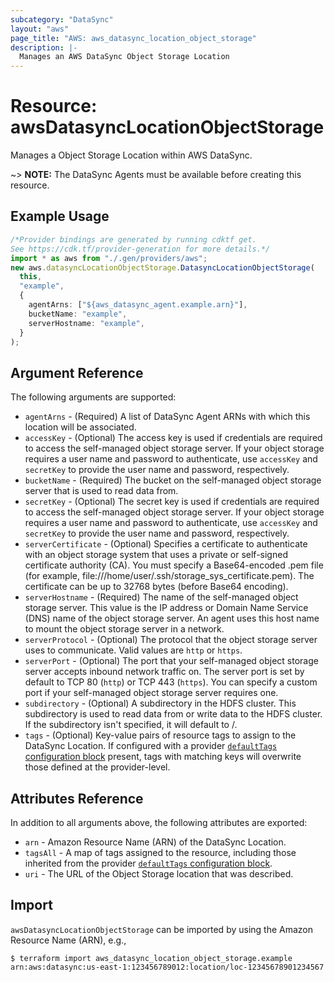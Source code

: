 ```yaml
---
subcategory: "DataSync"
layout: "aws"
page_title: "AWS: aws_datasync_location_object_storage"
description: |-
  Manages an AWS DataSync Object Storage Location
---
```


# Resource: awsDatasyncLocationObjectStorage

Manages a Object Storage Location within AWS DataSync.

\~> **NOTE:** The DataSync Agents must be available before creating this resource.

## Example Usage

```typescript
/*Provider bindings are generated by running cdktf get.
See https://cdk.tf/provider-generation for more details.*/
import * as aws from "./.gen/providers/aws";
new aws.datasyncLocationObjectStorage.DatasyncLocationObjectStorage(
  this,
  "example",
  {
    agentArns: ["${aws_datasync_agent.example.arn}"],
    bucketName: "example",
    serverHostname: "example",
  }
);

```

## Argument Reference

The following arguments are supported:

* `agentArns` - (Required) A list of DataSync Agent ARNs with which this location will be associated.
* `accessKey` - (Optional) The access key is used if credentials are required to access the self-managed object storage server. If your object storage requires a user name and password to authenticate, use `accessKey` and `secretKey` to provide the user name and password, respectively.
* `bucketName` - (Required) The bucket on the self-managed object storage server that is used to read data from.
* `secretKey` - (Optional) The secret key is used if credentials are required to access the self-managed object storage server. If your object storage requires a user name and password to authenticate, use `accessKey` and `secretKey` to provide the user name and password, respectively.
* `serverCertificate` - (Optional) Specifies a certificate to authenticate with an object storage system that uses a private or self-signed certificate authority (CA). You must specify a Base64-encoded .pem file (for example, file:///home/user/.ssh/storage\_sys\_certificate.pem). The certificate can be up to 32768 bytes (before Base64 encoding).
* `serverHostname` - (Required) The name of the self-managed object storage server. This value is the IP address or Domain Name Service (DNS) name of the object storage server. An agent uses this host name to mount the object storage server in a network.
* `serverProtocol` - (Optional) The protocol that the object storage server uses to communicate. Valid values are `http` or `https`.
* `serverPort` - (Optional) The port that your self-managed object storage server accepts inbound network traffic on. The server port is set by default to TCP 80 (`http`) or TCP 443 (`https`). You can specify a custom port if your self-managed object storage server requires one.
* `subdirectory` - (Optional) A subdirectory in the HDFS cluster. This subdirectory is used to read data from or write data to the HDFS cluster. If the subdirectory isn't specified, it will default to /.
* `tags` - (Optional) Key-value pairs of resource tags to assign to the DataSync Location. If configured with a provider [`defaultTags` configuration block](/docs/providers/aws/index.html#default_tags-configuration-block) present, tags with matching keys will overwrite those defined at the provider-level.

## Attributes Reference

In addition to all arguments above, the following attributes are exported:

* `arn` - Amazon Resource Name (ARN) of the DataSync Location.
* `tagsAll` - A map of tags assigned to the resource, including those inherited from the provider [`defaultTags` configuration block](/docs/providers/aws/index.html#default_tags-configuration-block).
* `uri` - The URL of the Object Storage location that was described.

## Import

`awsDatasyncLocationObjectStorage` can be imported by using the Amazon Resource Name (ARN), e.g.,

```console
$ terraform import aws_datasync_location_object_storage.example arn:aws:datasync:us-east-1:123456789012:location/loc-12345678901234567
```
